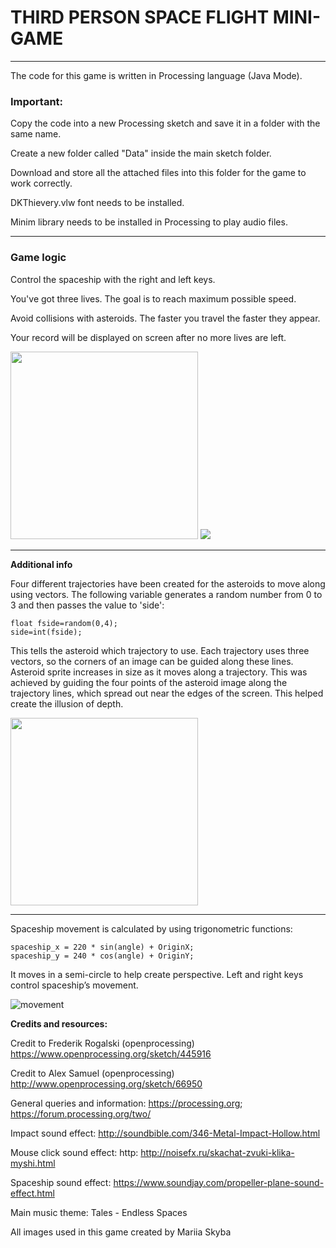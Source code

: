 # THIRD PERSON SPACE FLIGHT MINI-GAME
<hr>

The code for this game is written in Processing language (Java Mode).

<h3><b>Important:</b></h3>

Copy the code into a new Processing sketch and save it in a folder with the same name.

Create a new folder called "Data" inside the main sketch folder.

Download and store all the attached files into this folder for the game to work correctly.

DKThievery.vlw font needs to be installed.

Minim library needs to be installed in Processing to play audio files.
<hr>

<h3><b>Game logic</b></h3>

Control the spaceship with the right and left keys.

You've got three lives. The goal is to reach maximum possible speed.

Avoid collisions with asteroids. The faster you travel the faster they appear.


Your record will be displayed on screen after no more lives are left.

<img src= "https://github.com/cmulation/Space-flight-mini-game/blob/master/Capture1.JPG" width="300" height="300"/>
<img src= "https://github.com/cmulation/Space-flight-mini-game/blob/master/Capture2.JPG" />

<hr>
<b>Additional info</b>

Four different trajectories have been created for the asteroids to move along using vectors. 
The following variable generates a random number from 0 to 3 and then passes the value to 'side':
```
float fside=random(0,4);
side=int(fside);
```
This tells the asteroid which trajectory to use. Each trajectory uses three vectors, so the corners of an image can be guided along these lines. Asteroid sprite increases in size as it moves along a trajectory. This was achieved by guiding the four points of the asteroid image along the trajectory lines, which spread out near the edges of the screen. This helped create the illusion of depth.

<img src= "https://github.com/cmulation/Space-flight-mini-game/blob/master/vectors.png" width="300" height="300"/>
<hr>

Spaceship movement is calculated by using trigonometric functions:

```
spaceship_x = 220 * sin(angle) + OriginX;
spaceship_y = 240 * cos(angle) + OriginY;
```

It moves in a semi-circle to help create perspective. Left and right keys control
spaceship’s movement.

![movement](https://github.com/cmulation/Space-flight-mini-game/blob/master/movement.png)

<b>Credits and resources:</b>

Credit to Frederik Rogalski (openprocessing) https://www.openprocessing.org/sketch/445916

Credit to Alex Samuel (openprocessing) http://www.openprocessing.org/sketch/66950

General queries and information: https://processing.org; https://forum.processing.org/two/

Impact sound effect: http://soundbible.com/346-Metal-Impact-Hollow.html

Mouse click sound effect: http: http://noisefx.ru/skachat-zvuki-klika-myshi.html

Spaceship sound effect: https://www.soundjay.com/propeller-plane-sound-effect.html

Main music theme: Tales - Endless Spaces

All images used in this game created by Mariia Skyba

